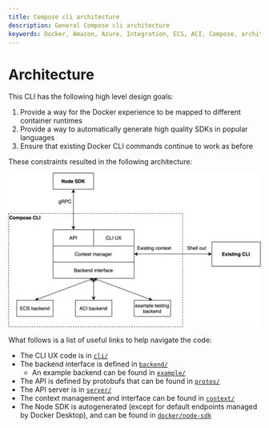 ```yaml
---
title: Compose cli architecture
description: General Compose cli architecture
keywords: Docker, Amazon, Azure, Integration, ECS, ACI, Compose, architecture, mapping
---
```


# Architecture

This CLI has the following high level design goals:
1. Provide a way for the Docker experience to be mapped to different container
   runtimes
1. Provide a way to automatically generate high quality SDKs in popular
   languages
1. Ensure that existing Docker CLI commands continue to work as before

These constraints resulted in the following architecture:

![CLI architecture](./images/cli-architecture.png)

What follows is a list of useful links to help navigate the code:
* The CLI UX code is in [`cli/`](../cli)
* The backend interface is defined in [`backend/`](../backend)
  * An example backend can be found in [`example/`](../example)
* The API is defined by protobufs that can be found in [`protos/`](../protos)
* The API server is in [`server/`](../server)
* The context management and interface can be found in [`context/`](../context)
* The Node SDK is autogenerated (except for default endpoints managed by Docker Desktop), and can be found in
  [`docker/node-sdk`](https://github.com/docker/node-sdk)